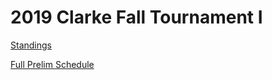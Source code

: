 # 2019 Clarke Fall Tournament I

[Standings](https://clarkefall.github.io/standings.md)

[Full Prelim Schedule](https://clarkefall.github.io/prelim-schedule.md)